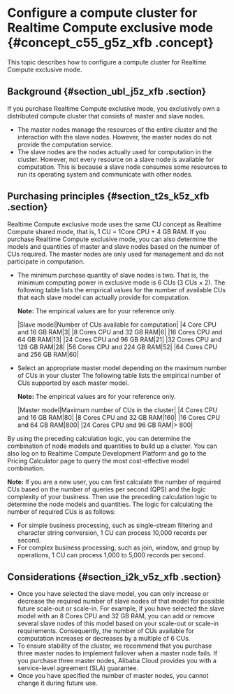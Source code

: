# Configure a compute cluster for Realtime Compute exclusive mode {#concept_c55_g5z_xfb .concept}

This topic describes how to configure a compute cluster for Realtime Compute exclusive mode.

## Background {#section_ubl_j5z_xfb .section}

If you purchase Realtime Compute exclusive mode, you exclusively own a distributed compute cluster that consists of master and slave nodes.

-   The master nodes manage the resources of the entire cluster and the interaction with the slave nodes. However, the master nodes do not provide the computation service.
-   The slave nodes are the nodes actually used for computation in the cluster. However, not every resource on a slave node is available for computation. This is because a slave node consumes some resources to run its operating system and communicate with other nodes.

## Purchasing principles {#section_t2s_k5z_xfb .section}

Realtime Compute exclusive mode uses the same CU concept as Realtime Compute shared mode, that is, 1 CU = 1Core CPU + 4 GB RAM. If you purchase Realtime Compute exclusive mode, you can also determine the models and quantities of master and slave nodes based on the number of CUs required. The master nodes are only used for management and do not participate in computation.

-   The minimum purchase quantity of slave nodes is two. That is, the minimum computing power in exclusive mode is 6 CUs \(3 CUs × 2\). The following table lists the empirical values for the number of available CUs that each slave model can actually provide for computation.

    **Note:** The empirical values are for your reference only.

    |Slave model|Number of CUs available for computation|
    |4 Core CPU and 16 GB RAM|3|
    |8 Cores CPU and 32 GB RAM|6|
    |16 Cores CPU and 64 GB RAM|13|
    |24 Cores CPU and 96 GB RAM|21|
    |32 Cores CPU and 128 GB RAM|28|
    |56 Cores CPU and 224 GB RAM|52|
    |64 Cores CPU and 256 GB RAM|60|

-   Select an appropriate master model depending on the maximum number of CUs in your cluster The following table lists the empirical number of CUs supported by each master model.

    **Note:** The empirical values are for your reference only.

    |Master model|Maximum number of CUs in the cluster|
    |4 Cores CPU and 16 GB RAM|80|
    |8 Cores CPU and 32 GB RAM|160|
    |16 Cores CPU and 64 GB RAM|800|
    |24 Cores CPU and 96 GB RAM|\> 800|


By using the preceding calculation logic, you can determine the combination of node models and quantities to build up a cluster. You can also log on to Realtime Compute Development Platform and go to the Pricing Calculator page to query the most cost-effective model combination.

**Note:** If you are a new user, you can first calculate the number of required CUs based on the number of queries per second \(QPS\) and the logic complexity of your business. Then use the preceding calculation logic to determine the node models and quantities. The logic for calculating the number of required CUs is as follows:

-   For simple business processing, such as single-stream filtering and character string conversion, 1 CU can process 10,000 records per second.
-   For complex business processing, such as join, window, and group by operations, 1 CU can process 1,000 to 5,000 records per second.

## Considerations {#section_i2k_v5z_xfb .section}

-   Once you have selected the slave model, you can only increase or decrease the required number of slave nodes of that model for possible future scale-out or scale-in. For example, if you have selected the slave model with an 8 Cores CPU and 32 GB RAM, you can add or remove several slave nodes of this model based on your scale-out or scale-in requirements. Consequently, the number of CUs available for computation increases or decreases by a multiple of 6 CUs.
-   To ensure stability of the cluster, we recommend that you purchase three master nodes to implement failover when a master node fails. If you purchase three master nodes, Alibaba Cloud provides you with a service-level agreement \(SLA\) guarantee.
-   Once you have specified the number of master nodes, you cannot change it during future use.

